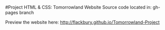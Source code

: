 #Project HTML & CSS: Tomorrowland Website
Source code located in: gh-pages branch

Preview the website here: <http://flackbury.github.io/Tomorrowland-Project>